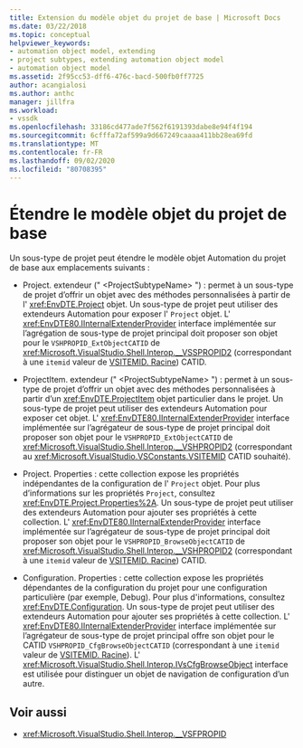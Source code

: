 ```yaml
---
title: Extension du modèle objet du projet de base | Microsoft Docs
ms.date: 03/22/2018
ms.topic: conceptual
helpviewer_keywords:
- automation object model, extending
- project subtypes, extending automation object model
- automation object model
ms.assetid: 2f95cc53-dff6-476c-bacd-500fb0ff7725
author: acangialosi
ms.author: anthc
manager: jillfra
ms.workload:
- vssdk
ms.openlocfilehash: 33186cd477ade7f562f6191393dabe8e94f4f194
ms.sourcegitcommit: 6cfffa72af599a9d667249caaaa411bb28ea69fd
ms.translationtype: MT
ms.contentlocale: fr-FR
ms.lasthandoff: 09/02/2020
ms.locfileid: "80708395"
---
```

# <a name="extend-the-object-model-of-the-base-project"></a>Étendre le modèle objet du projet de base

Un sous-type de projet peut étendre le modèle objet Automation du projet de base aux emplacements suivants :

- Project. extendeur (" \<ProjectSubtypeName> ") : permet à un sous-type de projet d’offrir un objet avec des méthodes personnalisées à partir de l' <xref:EnvDTE.Project> objet. Un sous-type de projet peut utiliser des extendeurs Automation pour exposer l' `Project` objet. L' <xref:EnvDTE80.IInternalExtenderProvider> interface implémentée sur l’agrégation de sous-type de projet principal doit proposer son objet pour le `VSHPROPID_ExtObjectCATID` de <xref:Microsoft.VisualStudio.Shell.Interop.__VSSPROPID2> (correspondant à une `itemid` valeur de [VSITEMID. Racine](<xref:Microsoft.VisualStudio.VSConstants.VSITEMID.Root>)) CATID.

- ProjectItem. extendeur (" \<ProjectSubtypeName> ") : permet à un sous-type de projet d’offrir un objet avec des méthodes personnalisées à partir d’un <xref:EnvDTE.ProjectItem> objet particulier dans le projet. Un sous-type de projet peut utiliser des extendeurs Automation pour exposer cet objet. L' <xref:EnvDTE80.IInternalExtenderProvider> interface implémentée sur l’agrégateur de sous-type de projet principal doit proposer son objet pour le `VSHPROPID_ExtObjectCATID` de <xref:Microsoft.VisualStudio.Shell.Interop.__VSHPROPID2> (correspondant au <xref:Microsoft.VisualStudio.VSConstants.VSITEMID> CATID souhaité).

- Project. Properties : cette collection expose les propriétés indépendantes de la configuration de l' `Project` objet. Pour plus d’informations sur les propriétés `Project`, consultez <xref:EnvDTE.Project.Properties%2A>. Un sous-type de projet peut utiliser des extendeurs Automation pour ajouter ses propriétés à cette collection. L' <xref:EnvDTE80.IInternalExtenderProvider> interface implémentée sur l’agrégateur de sous-type de projet principal doit proposer son objet pour le `VSHPROPID_BrowseObjectCATID` de <xref:Microsoft.VisualStudio.Shell.Interop.__VSHPROPID2> (correspondant à une `itemid` valeur de [VSITEMID. Racine](<xref:Microsoft.VisualStudio.VSConstants.VSITEMID.Root>)) CATID.

- Configuration. Properties : cette collection expose les propriétés dépendantes de la configuration du projet pour une configuration particulière (par exemple, Debug). Pour plus d'informations, consultez <xref:EnvDTE.Configuration>. Un sous-type de projet peut utiliser des extendeurs Automation pour ajouter ses propriétés à cette collection. L' <xref:EnvDTE80.IInternalExtenderProvider> interface implémentée sur l’agrégateur de sous-type de projet principal offre son objet pour le CATID `VSHPROPID_CfgBrowseObjectCATID` (correspondant à une `itemid` valeur de [VSITEMID. Racine](<xref:Microsoft.VisualStudio.VSConstants.VSITEMID.Root>)). L' <xref:Microsoft.VisualStudio.Shell.Interop.IVsCfgBrowseObject> interface est utilisée pour distinguer un objet de navigation de configuration d’un autre.

## <a name="see-also"></a>Voir aussi

- <xref:Microsoft.VisualStudio.Shell.Interop.__VSFPROPID>
